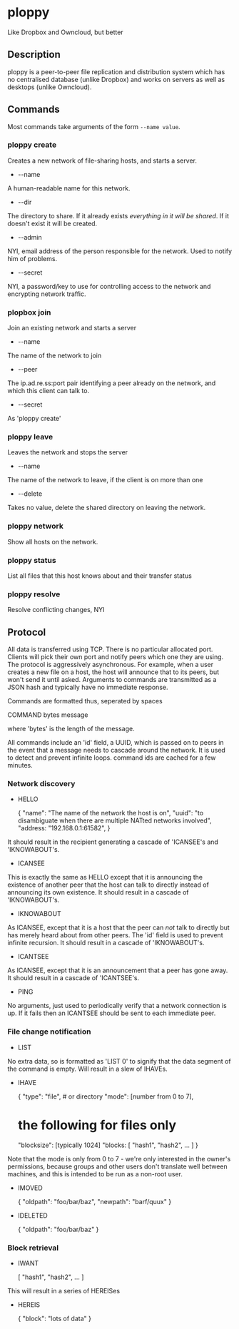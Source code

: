 # ploppy

Like Dropbox and Owncloud, but better

## Description

ploppy is a peer-to-peer file replication and distribution system which has no centralised database (unlike Dropbox) and works on servers as well as desktops (unlike Owncloud).

## Commands

Most commands take arguments of the form `--name value`.

### ploppy create

Creates a new network of file-sharing hosts, and starts a server.

* --name

A human-readable name for this network.

* --dir

The directory to share. If it already exists *everything in it will be
shared*. If it doesn't exist it will be created.

* --admin

NYI, email address of the person responsible for the network. Used to notify
him of problems.

* --secret

NYI, a password/key to use for controlling access to the network and
encrypting network traffic.

### plopbox join

Join an existing network and starts a server

* --name

The name of the network to join

* --peer

The ip.ad.re.ss:port pair identifying a peer already on the network,
and which this client can talk to.

* --secret

As 'ploppy create'

### ploppy leave

Leaves the network and stops the server

* --name

The name of the network to leave, if the client is on more than one

* --delete

Takes no value, delete the shared directory on leaving the network.

### ploppy network

Show all hosts on the network.

### ploppy status

List all files that this host knows about and their transfer status

### ploppy resolve

Resolve conflicting changes, NYI

## Protocol

All data is transferred using TCP. There is no particular allocated port.
Clients will pick their own port and notify peers which one they are using.
The protocol is aggressively asynchronous. For example, when a user
creates a new file on a host, the host will announce that to its peers,
but won't send it until asked. Arguments to commands are transmitted as
a JSON hash and typically have no immediate response.

Commands are formatted thus, seperated by spaces

  COMMAND bytes message

where 'bytes' is the length of the message.

All commands include an 'id' field, a UUID, which is passed on to peers
in the event that a message needs to cascade around the network. It is
used to detect and prevent infinite loops. command ids are cached for a
few minutes.

### Network discovery

* HELLO

  {
    "name": "The name of the network the host is on",
    "uuid": "to disambiguate when there are multiple NATted networks involved",
    "address: "192.168.0.1:61582",
  }

It should result in the recipient generating a cascade of 'ICANSEE's and 'IKNOWABOUT's.

* ICANSEE

This is exactly the same as HELLO except that it is announcing the
existence of another peer that the host can talk to directly instead of
announcing its own existence. It should result in a cascade of 'IKNOWABOUT's.

* IKNOWABOUT

As ICANSEE, except that it is a host that the peer can *not* talk to
directly but has merely heard about from other peers. The 'id' field is
used to prevent infinite recursion. It should result in a cascade of 'IKNOWABOUT's.

* ICANTSEE

As ICANSEE, except that it is an announcement that a peer has gone away. It should result in a cascade of 'ICANTSEE's.

* PING

No arguments, just used to periodically verify that a network connection is up. If it fails then an ICANTSEE should be sent to each immediate peer.

### File change notification

* LIST

No extra data, so is formatted as 'LIST 0' to signify that the data segment of the command is empty. Will result in a slew of IHAVEs.

* IHAVE

  {
    "type": "file", # or directory
    "mode": [number from 0 to 7],
    # the following for files only
    "blocksize": [typically 1024]
    "blocks: [
      "hash1",
      "hash2",
      ...
    ]
  }

Note that the mode is only from 0 to 7 - we're only interested in the
owner's permissions, because groups and other users don't translate well
between machines, and this is intended to be run as a non-root user.

* IMOVED

  {
    "oldpath": "foo/bar/baz",
    "newpath": "barf/quux"
  }

* IDELETED

  { "oldpath": "foo/bar/baz" }

### Block retrieval

* IWANT

  [ "hash1", "hash2", ... ]

This will result in a series of HEREISes

* HEREIS

  { "block": "lots of data" }
